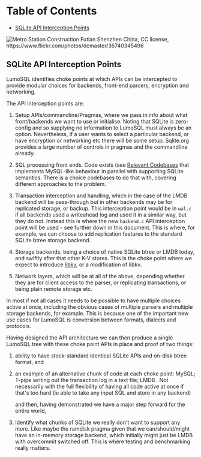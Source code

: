 <!-- SPDX-License-Identifier: CC-BY-SA-4.0 -->
<!-- SPDX-FileCopyrightText: 2020 The LumoSQL Authors -->
<!-- SPDX-ArtifactOfProjectName: LumoSQL -->
<!-- SPDX-FileType: Documentation -->
<!-- SPDX-FileComment: Original by Dan Shearer, 2020 -->


Table of Contents
=================

   * [SQLite API Interception Points](#sqlite-api-interception-points)
     


![](./images/lumo-implementation-intro.jpg "Metro Station Construction Futian Shenzhen China, CC license, https://www.flickr.com/photos/dcmaster/36740345496")



SQLite API Interception Points
------------------------------

LumoSQL identifies choke points at which APIs can be intercepted to provide modular choices for backends, front-end parcers, encryption and networking.


   The API interception points are:

  1. Setup APIs/commandline/Pragmas, where we pass in info about what
front/backends we want to use or initialise. Noting that SQLite is
zero-config and so supplying no information to LumoSQL must always be an option.
Nevertheless, if a user wants to select a particular backend, or have
encryption or networking etc there will be some setup. Sqlite.org provides a
large number of controls in pragmas and the commandline already.

  2. SQL processing front ends. Code exists (see [Relevant Codebases](./3.7-relevant-codebases.md)
that implements MySQL-like behaviour in parallel with supporting SQLite semantics.
There is a choice codebases to do that with, covering different approaches to the problem.

  3. Transaction interception and handling, which in the case of the LMDB
backend will be pass-through but in other backends may be for replicated
storage, or backup. This interception point would be in ```wal.c``` if all
backends used a writeahead log and used it in a similar way, but they do not.
Instead this is where the new ```backend.c``` API interception point will be
used - see further down in this document.  This is where, for example, we can
choose to add replication features to the standard SQLite btree storage
backend.

  4. Storage backends, being a choice of native SQLite btree or LMDB today, and
swiftly after that other K-V stores. This is the choke point where we expect to
introduce [libkv](./3.7-relevant-codebases#libkv), or a modification of libkv.

  5. Network layers, which will be at all of the above, depending whether they
are for client access to the parser, or replicating transactions, or being
plain remote storage etc.

In most if not all cases it needs to be possible to have multiple choices
active at once, including the obvious cases of multiple parsers and multiple
storage backends, for example. This is because one of the important new use
cases for LumoSQL is conversion between formats, dialects and protocols.

Having designed the API architecture we can then produce a single LumoSQL tree
with these choke point APIs in place and proof of two things:

1. ability to have stock-standard identical SQLite APIs and on-disk
btree format, and

2. an example of an alternative chunk of code at each choke point:
MySQL; T-pipe writing out the transaction log in a text file; LMDB .
Not necessarily with the full flexibility of having all code active at
once if that's too hard (ie able to take any input SQL and store in
any backend)

   and then, having demonstrated we have a major step forward for the entire world,

3. Identify what chunks of SQLite we really don't want to support any more.
   Like maybe the ramdisk pragma given that we can/should/might have an
in-memory storage backend, which initially might just be LMDB with overcommit
switched off. This is where testing and benchmarking really matters.

